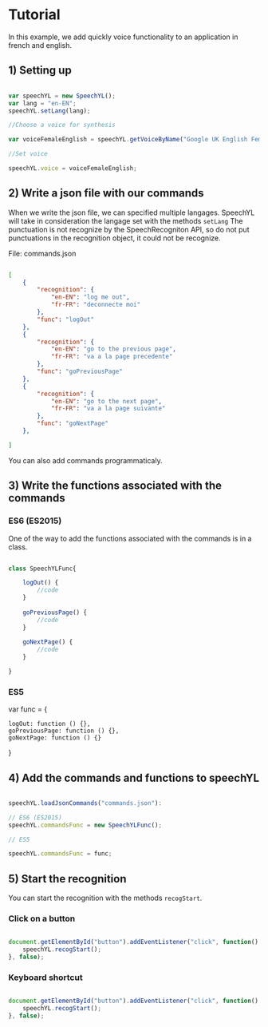# Tutorial

In this example, we add quickly voice functionality to an application in french and english.

##  1) Setting up


```javascript

var speechYL = new SpeechYL();
var lang = "en-EN";
speechYL.setLang(lang);

//Choose a voice for synthesis

var voiceFemaleEnglish = speechYL.getVoiceByName("Google UK English Female");

//Set voice

speechYL.voice = voiceFemaleEnglish;


```

## 2) Write a json file with our commands

When we write the json file, we can specified multiple langages.
SpeechYL will take in consideration the langage set with the methods `setLang`
The punctuation is not recognize by the SpeechRecogniton API, so do not put punctuations in  the recognition object, it could not be recognize.

File: commands.json
```json

[
    {
        "recognition": {
            "en-EN": "log me out",
            "fr-FR": "deconnecte moi"
        },
        "func": "logOut"
    },
    {
        "recognition": {
            "en-EN": "go to the previous page",
            "fr-FR": "va a la page precedente"
        },
        "func": "goPreviousPage"
    },
    {
        "recognition": {
            "en-EN": "go to the next page",
            "fr-FR": "va a la page suivante"
        },
        "func": "goNextPage"
    },

]

```

You can also add commands programmaticaly.

## 3) Write the functions associated with the commands

### ES6 (ES2015)

One of the way to add the functions associated with the commands is in a class.

```javascript

class SpeechYLFunc{

    logOut() {
        //code
    }
    
    goPreviousPage() {
        //code
    }
    
    goNextPage() {
        //code
    }

}

```

### ES5

var func = {

    logOut: function () {},
    goPreviousPage: function () {},
    goNextPage: function () {}
    
}

## 4) Add the commands and functions to speechYL

```javascript

speechYL.loadJsonCommands("commands.json"):

// ES6 (ES2015)
speechYL.commandsFunc = new SpeechYLFunc();

// ES5

speechYL.commandsFunc = func;

```

## 5) Start the recognition

You can start the recognition with the methods `recogStart`.

### Click on a button

```javascript

document.getElementById("button").addEventListener("click", function() {
    speechYL.recogStart();
}, false);

```

### Keyboard shortcut

```javascript

document.getElementById("button").addEventListener("click", function() {
    speechYL.recogStart();
}, false);

```
